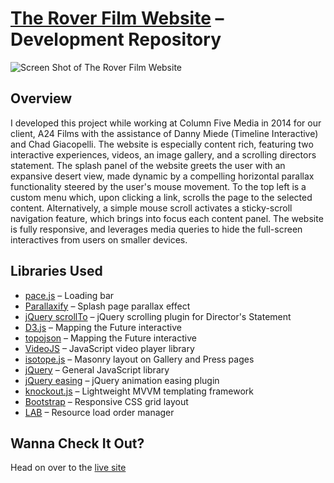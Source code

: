 # [The Rover Film Website](http://therover-movie.com/#home) – Development Repository

![Screen Shot of The Rover Film Website](https://github.com/greenstick/rover-site-dev/blob/master/img/demo/screen-shot.png)

## Overview

I developed this project while working at Column Five Media in 2014 for our client, A24 Films with the assistance of Danny Miede (Timeline Interactive) and Chad Giacopelli. The website is especially content rich, featuring two interactive experiences, videos, an image gallery, and a scrolling directors statement. The splash panel of the website greets the user with an expansive desert view, made dynamic by a compelling horizontal parallax functionality steered by the user's mouse movement. To the top left is a custom menu which, upon clicking a link, scrolls the page to the selected content. Alternatively, a simple mouse scroll activates a sticky-scroll navigation feature, which brings into focus each content panel. The website is fully responsive, and leverages media queries to hide the full-screen interactives from users on smaller devices. 

## Libraries Used

* [pace.js](https://github.com/HubSpot/pace) – Loading bar
* [Parallaxify](https://github.com/hwthorn/parallaxify) – Splash page parallax effect
* [jQuery scrollTo](https://github.com/flesler/jquery.scrollTo) – jQuery scrolling plugin for Director's Statement
* [D3.js](https://github.com/d3/d3) – Mapping the Future interactive
* [topojson](https://github.com/topojson/topojson) – Mapping the Future interactive
* [VideoJS](https://github.com/videojs/video.js) – JavaScript video player library
* [isotope.js](https://github.com/metafizzy/isotope) – Masonry layout on Gallery and Press pages
* [jQuery](https://github.com/jquery/jquery) – General JavaScript library
* [jQuery easing](https://github.com/gdsmith/jquery.easing) – jQuery animation easing plugin
* [knockout.js](https://github.com/knockout/knockout) – Lightweight MVVM templating framework
* [Bootstrap](https://github.com/twbs/bootstrap) – Responsive CSS grid layout
* [LAB](https://github.com/getify/LABjs) – Resource load order manager

## Wanna Check It Out?
Head on over to the [live site](http://therover-movie.com/#home)
